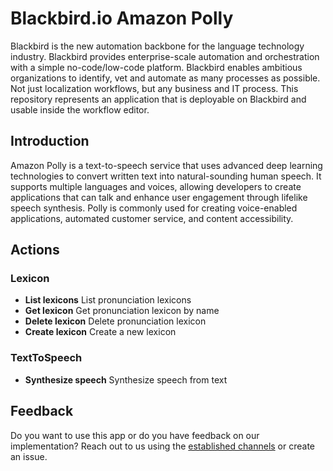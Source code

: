 # Blackbird.io Amazon Polly

Blackbird is the new automation backbone for the language technology industry. Blackbird provides enterprise-scale automation and orchestration with a simple no-code/low-code platform. Blackbird enables ambitious organizations to identify, vet and automate as many processes as possible. Not just localization workflows, but any business and IT process. This repository represents an application that is deployable on Blackbird and usable inside the workflow editor.

## Introduction

<!-- begin docs -->

Amazon Polly is a text-to-speech service that uses advanced deep learning technologies to convert written text into natural-sounding human speech. It supports multiple languages and voices, allowing developers to create applications that can talk and enhance user engagement through lifelike speech synthesis. Polly is commonly used for creating voice-enabled applications, automated customer service, and content accessibility.

## Actions

### Lexicon
- **List lexicons** List pronunciation lexicons
- **Get lexicon** Get pronunciation lexicon by name
- **Delete lexicon** Delete pronunciation lexicon
- **Create lexicon** Create a new lexicon

### TextToSpeech
- **Synthesize speech** Synthesize speech from text

## Feedback

Do you want to use this app or do you have feedback on our implementation? Reach out to us using the [established channels](https://www.blackbird.io/) or create an issue.

<!-- end docs -->

